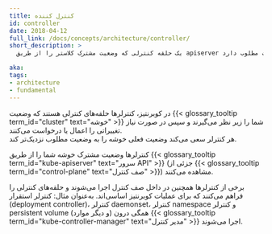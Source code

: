 ```yaml
---
title: کنترل کننده
id: controller
date: 2018-04-12
full_link: /docs/concepts/architecture/controller/
short_description: >
  یک حلقه کنترلی که وضعیت مشترک کلاستر را از طریق apiserver رصد می‌کند و با ایجاد تغییرات، سعی در انتقال وضعیت فعلی به سمت وضعیت مطلوب دارد.

aka: 
tags:
- architecture
- fundamental
---
```

در کوبرنتیز، کنترلرها حلقه‌های کنترلی هستند که وضعیت {{< glossary_tooltip term_id="cluster" text="خوشه" >}} شما را زیر نظر می‌گیرند و سپس در صورت نیاز تغییراتی را اعمال یا درخواست می‌کنند.  
هر کنترلر سعی می‌کند وضعیت فعلی خوشه را به وضعیت مطلوب نزدیک‌تر کند.

<!--more-->

کنترلرها وضعیت مشترک خوشه شما را از طریق {{< glossary_tooltip term_id="kube-apiserver" text="سرور API" >}} (جزئی از {{< glossary_tooltip term_id="control-plane" text="صف کنترل" >}}) مشاهده می‌کنند.

برخی از کنترلرها همچنین در داخل صف کنترل اجرا می‌شوند و حلقه‌های کنترلی را فراهم می‌کنند که برای عملیات کوبرنتیز اساسی‌اند. به‌عنوان مثال: کنترلر استقرار (deployment controller)، کنترلر daemonset، کنترلر namespace و کنترلر persistent volume (و دیگر موارد) همگی درون {{< glossary_tooltip term_id="kube-controller-manager" text="مدیر کنترل" >}} اجرا می‌شوند.
